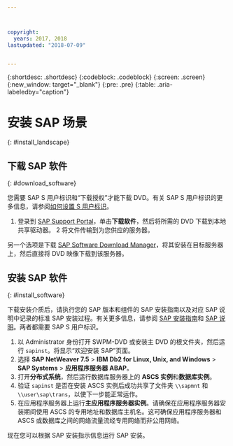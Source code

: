 ```yaml
---



copyright:
  years: 2017, 2018
lastupdated: "2018-07-09"


---
```


{:shortdesc: .shortdesc}
{:codeblock: .codeblock}
{:screen: .screen}
{:new_window: target="_blank"}
{:pre: .pre}
{:table: .aria-labeledby="caption"}

# 安装 SAP 场景
{: #install_landscape}

## 下载 SAP 软件
{: #download_software}

您需要 SAP S 用户标识和“下载授权”才能下载 DVD。有关 SAP S 用户标识的更多信息，请参阅[如何设置 S 用户标识](https://www.sapappsdevelopmentpartnercenter.com/en/faq/program-faqs_2/how-to-receive-an-s-user-to-access-the-s_77)。

1. 登录到 [SAP Support Portal](https://support.sap.com/en/index.html)，单击**下载软件**，然后将所需的 DVD 下载到本地共享驱动器。
2 将文件传输到为您供应的服务器。 

另一个选项是下载 [SAP Software Download Manager](https://support.sap.com/en/my-support/software-downloads.html#section_995042677)，将其安装在目标服务器上，然后直接将 DVD 映像下载到该服务器。 

## 安装 SAP 软件
{: #install_software}

下载安装介质后，请执行您的 SAP 版本和组件的 SAP 安装指南以及对应 SAP 说明中记录的标准 SAP 安装过程。有关更多信息，请参阅 [SAP 安装指南](https://service.sap.com/instguides)和 [SAP 说明](https://support.sap.com)。两者都需要 SAP S 用户标识。

1. 以 Administrator 身份打开 SWPM-DVD 或安装主 DVD 的根文件夹，然后运行 `sapinst`。将显示“欢迎安装 SAP”页面。
2. 选择 **SAP NetWeaver 7.5** > **IBM Db2 for Linux, Unix, and Windows** > **SAP Systems** > **应用程序服务器 ABAP**。
3. 打开**分布式系统**，然后运行数据库服务器上的 **ASCS 实例**和**数据库实例**。
4. 验证 `sapinst` 是否在安装 ASCS 实例后成功共享了文件夹 `\\sapmnt` 和 `\\user\sap\trans`，以使下一步能正常运作。
5. 在应用程序服务器上运行**主应用程序服务器实例**。请确保在应用程序服务器安装期间使用 ASCS 的专用地址和数据库主机名。这可确保应用程序服务器和 ASCS 或数据库之间的网络流量流经专用网络而非公用网络。

现在您可以根据 SAP 安装指示信息运行 SAP 安装。

